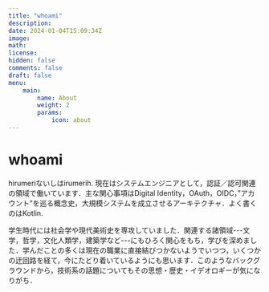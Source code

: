 ```yaml
---
title: "whoami"
description: 
date: 2024-01-04T15:09:34Z
image: 
math: 
license: 
hidden: false
comments: false
draft: false
menu: 
    main:
        name: About
        weight: 2
        params:
            icon: about
---
```


# whoami
hirumeriないしはirumerih.
現在はシステムエンジニアとして，認証／認可関連の領域で働いています．主な関心事項はDigital Identity，OAuth，OIDC，”アカウント”を巡る概念史，大規模システムを成立させるアーキテクチャ．よく書くのはKotlin.

学生時代には社会学や現代美術史を専攻していました．関連する諸領域---文学，哲学，文化人類学，建築学など---にもひろく関心をもち，学びを深めました．学んだことの多くは現在の職業に直接結びつかないようでいつつ，いくつかの迂回路を経て，今にたどり着いているようにも思います．このようなバックグラウンドから，技術系の話題についてもその思想・歴史・イデオロギーが気になりがち．
